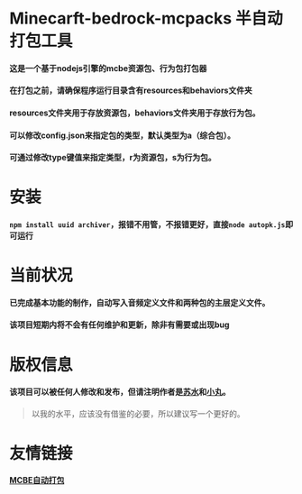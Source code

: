 # Minecarft-bedrock-mcpacks 半自动打包工具

#### 这是一个基于nodejs引擎的mcbe资源包、行为包打包器

#### 在打包之前，请确保程序运行目录含有resources和behaviors文件夹

#### resources文件夹用于存放资源包，behaviors文件夹用于存放行为包。

#### 可以修改config.json来指定包的类型，默认类型为a（综合包）。

#### 可通过修改type键值来指定类型，r为资源包，s为行为包。

# 安装

#### `npm install uuid archiver`，报错不用管，不报错更好，直接`node autopk.js`即可运行

# 当前状况

#### 已完成基本功能的制作，自动写入音频定义文件和两种包的主层定义文件。

#### 该项目短期内将不会有任何维护和更新，除非有需要或出现bug

# 版权信息

#### 该项目可以被任何人修改和发布，但请注明作者是[苏水](https://github.com/menghengbai)和[小丸](https://github.com/MRWS0X2F)。

> 以我的水平，应该没有借鉴的必要，所以建议写一个更好的。

# 友情链接

#### [MCBE自动打包](https://github.com/MRWS0X2F/AutoPack)